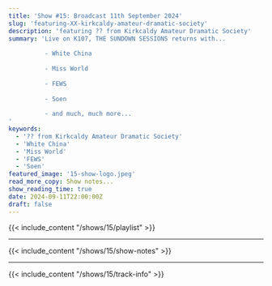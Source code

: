 ```yaml
---
title: 'Show #15: Broadcast 11th September 2024'
slug: 'featuring-XX-kirkcaldy-amateur-dramatic-society'
description: 'featuring ?? from Kirkcaldy Amateur Dramatic Society'
summary: 'Live on K107, THE SUNDOWN SESSIONS returns with...
 
          - White China
                    
          - Miss World
          
          - FEWS
          
          - Soen
          
          - and much, much more...
'
keywords:
  - '?? from Kirkcaldy Amateur Dramatic Society'
  - 'White China'
  - 'Miss World'
  - 'FEWS'
  - 'Soen'
featured_image: '15-show-logo.jpeg'
read_more_copy: Show notes...
show_reading_time: true
date: 2024-09-11T22:00:00Z
draft: false
---
```


{{< include_content "/shows/15/playlist" >}}

---

{{< include_content "/shows/15/show-notes" >}}

---

{{< include_content "/shows/15/track-info" >}}
